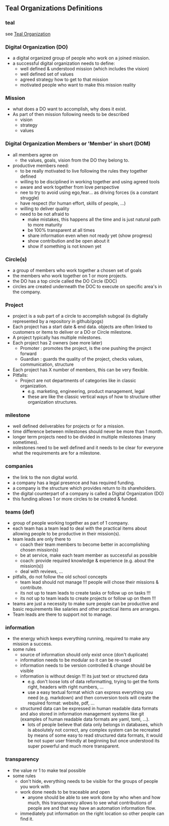 ## Teal Organizations Definitions

### teal

see [Teal Organization](teal_organization.md)

### Digital Organization (DO)

- a digital organized group of people who work on a joined mission.
- a successful digital organization needs to define:
	- well defined & understood mission (which includes the vision)
	- well defined set of values
	- agreed strategy how to get to that mission
	- motivated people who want to make this mission reality

### Mission 

- what does a DO want to accomplish, why does it exist.
- As part of then mission following needs to be described
    - vision
    - strategy
    - values

### Digital Organization Members or 'Member' in short (DOM)

- all members agree on
	- the values, goals, vision from the DO they belong to.
- productive members need:
	- to be really motivated to live following the rules they together defined
	- willing to be disciplined in working together and using agreed tools
	- aware and work together from love perspective
	- nee to try to avoid using ego,fear... as driving forces (is a constant struggle)
	- have respect (for human effort, skills of people, ...)
	- willing to deliver quality 
	- need to be not afraid to
		- make mistakes, this happens all the time and is just natural path to more maturity
		- be 100% transparent at all times
		- share information even when not ready yet (show progress)
		- show contribution and be open about it
		- show if something is not known yet

### Circle(s) 

- a group of members who work together a chosen set of goals
- the members who work together on 1 or more projects.
- the DO has a top circle called the DO Circle (DOC)
- circles are created underneath the DOC to execute on specific area's in the company.

### Project

- project is a sub part of a circle to accomplish subgoal (is digitally represented by a repository in github/gogs)
- Each project has a start date & end data.
	objects are often linked to customers or items to deliver or a DO or Circle milestone.
- A project typically has multiple milestones.
- Each project has 2 owners (see more later)
	- Promoter : promotes the project, is the one pushing the project forward
	- Guardian : guards the quality of the project, checks values, communication, structure
- Each project has X number of members, this can be very flexible.
- Pitfalls:
	- Project are not departments of categories like in classic organization.
		- e.g. marketing, engineering, product management, legal
		- these are like the classic vertical ways of how to structure other organization structures.

### milestone

- well defined deliverables for projects or for a mission.
- time difference between milestones should never be more than 1 month.
- longer term projects need to be divided in multiple milestones (many sometimes).
- milestones need to be well defined and it needs to be clear for everyone what the requirements are for a milestone.

### companies

- the link to the non digital world.
- a company has a legal presence and has required funding.
- a company is the structure which provides return to its shareholders.
- the digital counterpart of a company is called a Digital Organization (DO)
- this funding allows 1 or more circles to be created & funded.

### teams (def)

- group of people working together as part of 1 company.
- each team has a team lead to deal with the practical items about allowing people to be productive in their mission(s).
- team leads are only there to
	- coach their team members to become better in accomplishing chosen mission(s)
	- be at service, make each team member as successful as possible
	- coach: provide required knowledge & experience (e.g. about the mission(s))
	- deal with reviews, ...
- pitfalls, do not follow the old school concepts
	- team lead should not manage !!! people will chose their missions & contribute. 
	- its not up to team leads to create tasks or follow up on tasks !!!
	- its not up to team leads to create projects or follow up on them !!!
- teams are just a necessity to make sure people can be productive and basic requirements like salaries and other practical items are arranges.
- Team leads are there to support not to manage.

### information

- the energy which keeps everything running, required to make any mission a success.
- some rules
	- source of information should only exist once (don't duplicate)
	- information needs to be modular so it can be re-used
	- information needs to be version controlled & change should be visible
	- information is without design !!! its just text or structured data
		- e.g. don't loose lots of data reformatting, trying to get the fonts right, headers with right numbers, ...
		- use a easy textual format which can express everything you need (e.g. markdown) and then conversion tools will create the required format: website, pdf, ...
	- structured data can be expressed in human readable data formats and also stored in information management systems like git (examples of human readable data formats are yaml, toml, ...).
	    - lots of people believe that data only belongs in databases, which is absolutely not correct, any complex system can be recreated by means of some easy to read structured data formats, it would be not super user friendly at beginning but once understood its super powerful and much more transparent.

### transparency

- the value nr 1 to make teal possible
- some rules
	- don't hide, everything needs to be visible for the groups of people you work with
	- work done needs to be traceable and open
		- anyone should be able to see work done by who when and how much, this transparency allows to see what contributions of people are and that way have an automation information flow.
	- immediately put information on the right location so other people can find it.
